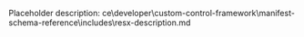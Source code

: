 Placeholder description: ce\developer\custom-control-framework\manifest-schema-reference\includes\resx-description.md